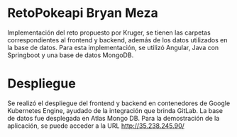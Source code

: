 # RetoPokeapi Bryan Meza
Implementación del reto propuesto por Kruger, se tienen las carpetas correspondientes al frontend y backend, además de los datos utilizados en la base de datos.
Para esta implementación, se utilizó Angular, Java con Springboot y una base de datos MongoDB.

# Despliegue
Se realizó el despliegue del frontend y backend en contenedores de Google Kubernetes Engine, ayudado de la integración que brinda GitLab.
La base de datos fue desplegada en Atlas Mongo DB. 
Para la demostración de la aplicación, se puede acceder a la URL http://35.238.245.90/
